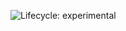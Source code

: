 <!-- badges: start -->
![Lifecycle: experimental](https://img.shields.io/badge/lifecycle-experimental-orange.svg)
<!-- badges: end --

# procbsl
stomato clinical trial

Étude interventionnelle, randomisée, multicentrique sur dispositif médical.
